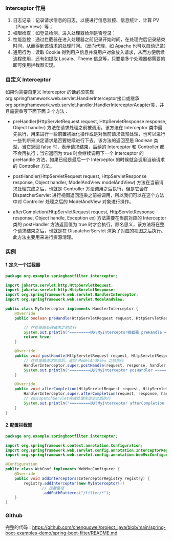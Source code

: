 ### Interceptor 作用

1. 日志记录：记录请求信息的日志，以便进行信息监控、信息统计、计算 PV（Page View）等；
2. 权限检查：如登录检测，进入处理器检测是否登录；
3. 性能监控：通过拦截器在进入处理器之前记录开始时间，在处理完后记录结束时间，从而得到该请求的处理时间。（反向代理，如 Apache 也可以自动记录）
4. 通用行为：读取 Cookie 得到用户信息并将用户对象放入请求，从而方便后续流程使用，还有如提取 Locale、Theme 信息等，只要是多个处理器都需要的即可使用拦截器实现。

### 自定义 Interceptor

如果你需要自定义 Interceptor 的话必须实现 org.springframework.web.servlet.HandlerInterceptor接口或继承 org.springframework.web.servlet.handler.HandlerInterceptorAdapter类，并且需要重写下面下面 3 个方法：

- preHandler(HttpServletRequest request, HttpServletResponse response, Object handler) 方法在请求处理之前被调用。该方法在 Interceptor 类中最先执行，用来进行一些前置初始化操作或是对当前请求做预处理，也可以进行一些判断来决定请求是否要继续进行下去。该方法的返回至是 Boolean 类型，当它返回 false 时，表示请求结束，后续的 Interceptor 和 Controller 都不会再执行；当它返回为 true 时会继续调用下一个 Interceptor 的 preHandle 方法，如果已经是最后一个 Interceptor 的时候就会调用当前请求的 Controller 方法。

- postHandler(HttpServletRequest request, HttpServletResponse response, Object handler, ModelAndView modelAndView) 方法在当前请求处理完成之后，也就是 Controller 方法调用之后执行，但是它会在 DispatcherServlet 进行视图返回渲染之前被调用，所以我们可以在这个方法中对 Controller 处理之后的 ModelAndView 对象进行操作。
- afterCompletion(HttpServletRequest request, HttpServletResponse response, Object handle, Exception ex) 方法需要在当前对应的 Interceptor 类的 postHandler 方法返回值为 true 时才会执行。顾名思义，该方法将在整个请求结束之后，也就是在 DispatcherServlet 渲染了对应的视图之后执行。此方法主要用来进行资源清理。



### 实例

#### 1.定义一个拦截器

```java
package org.example.springbootfilter.interceptor;

import jakarta.servlet.http.HttpServletRequest;
import jakarta.servlet.http.HttpServletResponse;
import org.springframework.web.servlet.HandlerInterceptor;
import org.springframework.web.servlet.ModelAndView;

public class MyInterceptor implements HandlerInterceptor {
    @Override
    public boolean preHandle(HttpServletRequest request, HttpServletResponse response, Object handler) throws Exception {

        // 在处理器处理请求之前执行
        System.out.println("=========执行MyInterceptor拦截器 preHandle =============");
        return true;
    }

    @Override
    public void postHandle(HttpServletRequest request, HttpServletResponse response, Object handler, ModelAndView modelAndView) throws Exception {
        // 在处理器请求完成后，返回 ModelAndView 之前执行
        HandlerInterceptor.super.postHandle(request, response, handler, modelAndView);
        System.out.println("=========执行MyInterceptor posHandler ==============");
    }

    @Override
    public void afterCompletion(HttpServletRequest request, HttpServletResponse response, Object handler, Exception ex) throws Exception {
        HandlerInterceptor.super.afterCompletion(request, response, handler, ex);
        // 在DispatchServlet完成处理完请求之后执行
        System.out.println("=========执行MyInterceptor afterCompletion ==============");
    }
}

```

#### 2.配置拦截器

```java
package org.example.springbootfilter.interceptor;

import org.springframework.context.annotation.Configuration;
import org.springframework.web.servlet.config.annotation.InterceptorRegistry;
import org.springframework.web.servlet.config.annotation.WebMvcConfigurer;

@Configuration
public class WebConf implements WebMvcConfigurer {
    @Override
    public void addInterceptors(InterceptorRegistry registry) {
        registry.addInterceptor(new MyInterceptor())
                // 拦截路径
                .addPathPatterns("/filter/*");
    }
}
```



### Github

完整的代码：https://github.com/chenguowei/project_java/blob/main/spring-boot-examples-demo/spring-boot-filter/README.md
